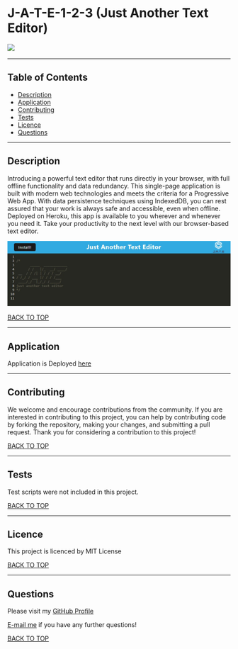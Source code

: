 # J-A-T-E-1-2-3 (Just Another Text Editor)

<img src="https://img.shields.io/github/license/teriannephillips/Text-Editor">

---
## Table of Contents
* [Description](#description)
* [Application](#application)
* [Contributing](#contributing)
* [Tests](#tests)
* [Licence](#licence)
* [Questions](#questions)

---
## Description

Introducing a powerful text editor that runs directly in your browser, with full offline functionality and data redundancy. This single-page application is built with modern web technologies and meets the criteria for a Progressive Web App. With data persistence techniques using IndexedDB, you can rest assured that your work is always safe and accessible, even when offline. Deployed on Heroku, this app is available to you wherever and whenever you need it. Take your productivity to the next level with our browser-based text editor.

<img src="./client/src/images/screenshot.jpg">

[BACK TO TOP](#top)

---
## Application

Application is Deployed [here](https://j-a-t-e-1-2-3.herokuapp.com/)

---
## Contributing
We welcome and encourage contributions from the community. If you are interested in contributing to this project, you can help by contributing code by forking the repository, making your changes, and submitting a pull request. Thank you for considering a contribution to this project!

[BACK TO TOP](#top)

---
## Tests
Test scripts were not included in this project.

[BACK TO TOP](#top)

---
## Licence
This project is licenced by MIT License

[BACK TO TOP](#top)

---
## Questions
Please visit my [GitHub Profile](https://github.com/teriannephillips)

[E-mail me](mailto:phillips.terianne@gmail.com) if you have any further questions!

[BACK TO TOP](#top)
